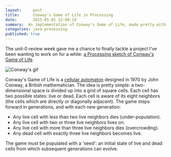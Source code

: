 ```yaml
---
layout:     post
title:      Conway's Game of Life in Processing
date:       2015-05-01 12:00:19
summary:  An implementation of Conway's Game of Life, made pretty with Processing.
categories: java processing
published: true
---
```


The unit-0 review week gave me a chance to finally tackle a project I've been wanting to work on for a while: [a Processing sketch of Conway's Game of Life](https://github.com/ramonaharrison/game-of-life-processing).

![Conway's gif](https://ramonaharrison.github.io/images/conway.gif)

Conway's Game of Life is a [cellular automaton](http://en.wikipedia.org/wiki/Cellular_automaton) designed in 1970 by John Conway, a British mathematician. The idea is pretty simple: a two-dimensional space is divided up into a grid of square cells. Each cell has two possible states: live or dead. Each cell is aware of its eight neighbors (the cells which are directly or diagonally adjacent). The game steps forward in generations, and with each new generation:

 * Any live cell with less than two live neighbors dies (under-population).
 * Any live cell with two or three live neighbors lives on.
 * Any live cell with more than three live neighbors dies (overcrowding).
 * Any dead cell with exactly three live neighbors becomes live.

 The game must be populated with a 'seed': an initial state of live and dead cells from which subsequent generations can evolve.
